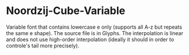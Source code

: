 # Noordzij-Cube-Variable
Variable font that contains lowercase e only (supports all A-z but repeats the same e shape). The source file is in Glyphs. The interpolation is linear and does not use high-order interpolation (ideally it should in order to controle's tail more precisely).
